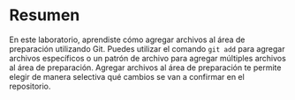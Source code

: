 # Resumen

En este laboratorio, aprendiste cómo agregar archivos al área de preparación utilizando Git. Puedes utilizar el comando `git add` para agregar archivos específicos o un patrón de archivo para agregar múltiples archivos al área de preparación. Agregar archivos al área de preparación te permite elegir de manera selectiva qué cambios se van a confirmar en el repositorio.
